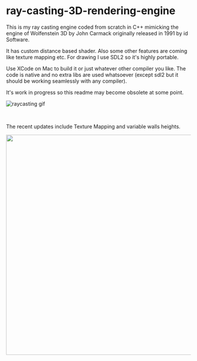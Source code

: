 # ray-casting-3D-rendering-engine
This is my ray casting engine coded from scratch in C++ mimicking the engine of Wolfenstein 3D by John Carmack originally released in 1991 by id Software.

It has custom distance based shader. Also some other features are coming like texture mapping etc.
For drawing I use SDL2 so it's highly portable.

Use XCode on Mac to build it or just whatever other compiler you like. The code is native and no extra libs are used whatsoever (except sdl2 but it should be working seamlessly with any compiler).

It's work in progress so this readme may become obsolete at some point.

![raycasting gif](https://user-images.githubusercontent.com/7083803/60018590-72fcb100-9694-11e9-82b7-79c8b86d617a.gif)

<br>

The recent updates include Texture Mapping and variable walls heights.

<p align="center">
  <img width="800" height="600" src="https://user-images.githubusercontent.com/7083803/63848144-f047e900-c997-11e9-895e-3cfc2faf414c.gif">
</p>
